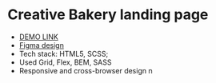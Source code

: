 # Creative Bakery landing page
- [DEMO LINK](https://kitaminary.github.io/creative_bakery_project)
- [Figma design](https://www.figma.com/file/dY3izAm0Vspsmra4lQWQIP/Bakerlab-FE-students?node-id=0%3A1)
- Tech stack: HTML5, SCSS;
- Used Grid, Flex, BEM, SASS
- Responsive and cross-browser design
n
